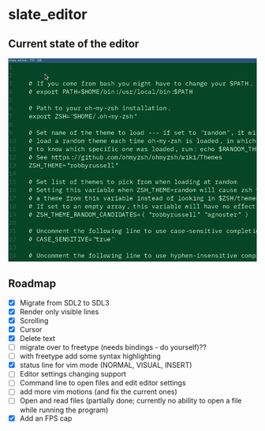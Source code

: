 # slate_editor
## Current state of the editor
![Demo](./assets/demo.gif)

## Roadmap
- [x] Migrate from SDL2 to SDL3
- [x] Render only visible lines
- [x] Scrolling
- [x] Cursor
- [x] Delete text
- [ ] migrate over to freetype (needs bindings - do yourself)??
- [ ] with freetype add some syntax highlighting
- [x] status line for vim mode (NORMAL, VISUAL, INSERT)
- [ ] Editor settings changing support
- [ ] Command line to open files and edit editor settings
- [ ] add more vim motions (and fix the current ones)
- [ ] Open and read files (partially done; currently no ability to open a file while running the program)
- [x] Add an FPS cap
